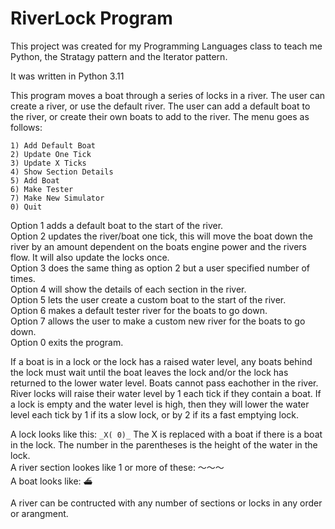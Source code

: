 # RiverLock Program

This project was created for my Programming Languages class to teach me Python, the Stratagy pattern and the Iterator pattern.

It was written in Python 3.11

This program moves a boat through a series of locks in a river. The user can create a river, or use the default river. The user can add a default boat to the river, or create their own boats to add to the river. The menu goes as follows:
```
1) Add Default Boat
2) Update One Tick
3) Update X Ticks
4) Show Section Details
5) Add Boat
6) Make Tester
7) Make New Simulator
0) Quit
```

Option 1 adds a default boat to the start of the river. <br />
Option 2 updates the river/boat one tick, this will move the boat down the river by an amount dependent on the boats engine power and the rivers flow. It will also update the locks once. <br />
Option 3 does the same thing as option 2 but a user specified number of times. <br />
Option 4 will show the details of each section in the river. <br />
Option 5 lets the user create a custom boat to the start of the river. <br />
Option 6 makes a default tester river for the boats to go down. <br />
Option 7 allows the user to make a custom new river for the boats to go down. <br />
Option 0 exits the program.

If a boat is in a lock or the lock has a raised water level, any boats behind the lock must wait until the boat leaves the lock and/or the lock has returned to the lower water level. Boats cannot pass eachother in the river.
River locks will raise their water level by 1 each tick if they contain a boat. If a lock is empty and the water level is high, then they will lower the water level each tick by 1 if its a slow lock, or by 2 if its a fast emptying lock.

A lock looks like this: ```_X( 0)_``` The X is replaced with a boat if there is a boat in the lock. The number in the parentheses is the height of the water in the lock. <br />
A river section lookes like 1 or more of these: 〜〜〜 <br />
A boat looks like: ```⛴```

A river can be contructed with any number of sections or locks in any order or arangment.
